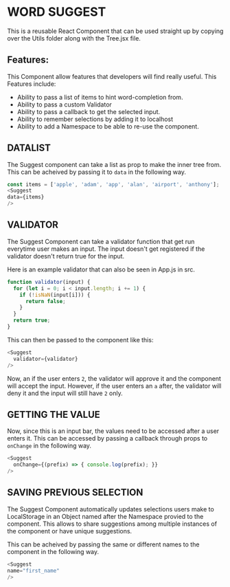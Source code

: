 # WORD SUGGEST

This is a reusable React Component that can be used straight up by copying over the Utils folder along with the Tree.jsx file.

## Features:

This Component allow features that developers will find really useful. This Features include:

- Ability to pass a list of items to hint word-completion from.
- Ability to pass a custom Validator
- Ability to pass a callback to get the selected input.
- Ability to remember selections by adding it to localhost
- Ability to add a Namespace to be able to re-use the component.

## DATALIST

The Suggest component can take a list as prop to make the inner tree from. This can be acheived by passing it to `data` in the following way.

```javascript
const items = ['apple', 'adam', 'app', 'alan', 'airport', 'anthony'];
<Suggest
data={items}
/>

```

## VALIDATOR

The Suggest Component can take a validator function that get run everytime user makes an input. The input doesn't get registered if the validator doesn't return true for the input.

Here is an example validator that can also be seen in App.js in src.

```javascript
function validator(input) {
  for (let i = 0; i < input.length; i += 1) {
    if (!isNaN(input[i])) {
      return false;
    }
  }
  return true;
}
```

This can then be passed to the component like this:

```javascript
<Suggest
  validator={validator}
/>
```

Now, an if the user enters `2`, the validator will approve it and the component will accept the input. However, if the user enters an `a` after, the validator will deny it and the input will still have `2` only.

## GETTING THE VALUE

Now, since this is an input bar, the values need to be accessed after a user enters it. This can be accessed by passing a callback through props to `onChange` in the following way.

```javascript
<Suggest
  onChange={(prefix) => { console.log(prefix); }}
/>
```

## SAVING PREVIOUS SELECTION

The Suggest Component automatically updates selections users make to LocalStorage in an Object named after the Namespace provied to the component. This allows to share suggestions among multiple instances of the component or have unique suggestions.

This can be acheived by passing the same or different names to the component in the following way.

```javascript
<Suggest
name="first_name"
/>
```
